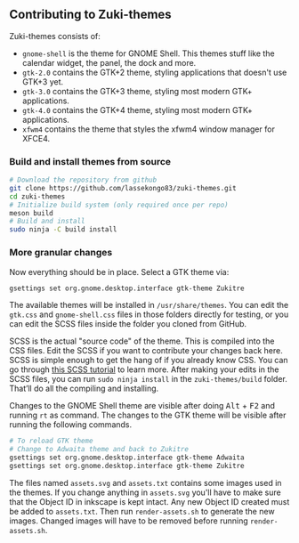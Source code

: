 ## Contributing to Zuki-themes

Zuki-themes consists of:

* `gnome-shell` is the theme for GNOME Shell. This themes stuff like the calendar widget, the panel, the dock and more.
* `gtk-2.0` contains the GTK+2 theme, styling applications that doesn't use GTK+3 yet.
* `gtk-3.0` contains the GTK+3 theme, styling most modern GTK+ applications.
* `gtk-4.0` contains the GTK+4 theme, styling most modern GTK+ applications.
* `xfwm4` contains the theme that styles the xfwm4 window manager for XFCE4.

### Build and install themes from source

```bash
# Download the repository from github
git clone https://github.com/lassekongo83/zuki-themes.git
cd zuki-themes
# Initialize build system (only required once per repo)
meson build
# Build and install
sudo ninja -C build install
```

### More granular changes

Now everything should be in place. Select a GTK theme via:
```bash
gsettings set org.gnome.desktop.interface gtk-theme Zukitre
```

The available themes will be installed in `/usr/share/themes`. You can edit the `gtk.css` and `gnome-shell.css` files in those folders directly for testing, or you can edit the SCSS files inside the folder you cloned from GitHub.

SCSS is the actual "source code" of the theme. This is compiled into the CSS files. Edit the SCSS if you want to contribute your changes back here. SCSS is simple enough to get the hang of if you already know CSS. You can go through [this SCSS tutorial](http://marksheet.io/sass-scss-less.html) to learn more. After making your edits in the SCSS files, you can run `sudo ninja install` in the `zuki-themes/build` folder. That’ll do all the compiling and installing.

Changes to the GNOME Shell theme are visible after doing <kbd>Alt</kbd> + <kbd>F2</kbd> and running `rt` as command. The changes to the GTK theme will be visible after running the following commands.

```bash
# To reload GTK theme
# Change to Adwaita theme and back to Zukitre
gsettings set org.gnome.desktop.interface gtk-theme Adwaita
gsettings set org.gnome.desktop.interface gtk-theme Zukitre
```

The files named `assets.svg` and `assets.txt` contains some images used in the themes.
If you change anything in `assets.svg` you'll have to make sure that the Object ID in inkscape is kept intact. Any new Object ID created must be added to `assets.txt`. Then run `render-assets.sh` to generate the new images. Changed images will have to be removed before running `render-assets.sh`.
